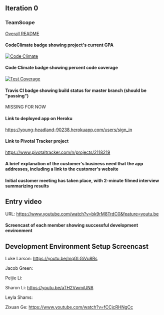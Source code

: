 ## Iteration 0

### TeamScope
[Overall README](./README.md)
#### CodeClimate badge showing project's current GPA
[![Code Climate](https://codeclimate.com/github/rails/rails/badges/gpa.svg)](https://codeclimate.com/github/rails/rails)
#### Code Climate badge showing percent code coverage
[![Test Coverage](https://codeclimate.com/github/rails/rails/badges/coverage.svg)](https://codeclimate.com/github/rails/rails/coverage)

#### Travis CI badge showing build status for master branch (should be "passing")
MISSING FOR NOW
#### Link to deployed app on Heroku
https://young-headland-90238.herokuapp.com/users/sign_in
#### Link to Pivotal Tracker project
https://www.pivotaltracker.com/n/projects/2118219
#### A brief explanation of the customer's business need that the app addresses, including a link to the customer's website

#### Initial customer meeting has taken place, with 2-minute filmed interview summarizing results
Entry video
-----------
URL: https://www.youtube.com/watch?v=bk9rM8TrdC0&feature=youtu.be


#### Screencast of each member showing successful development environment
Development Environment Setup Screencast
----------------------------------------
Luke Larson: https://youtu.be/mqGLGiVu8Rs

Jacob Green:

Peijie Li:

Sharon Li: https://youtu.be/aTH2VwmiUN8

Leyla Shams:

Zixuan Ge: https://www.youtube.com/watch?v=fCCjcRHNgCc

